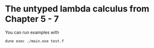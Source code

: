 # The untyped lambda calculus from Chapter 5 - 7

You can run examples with
```
dune exec ./main.exe test.f
```
